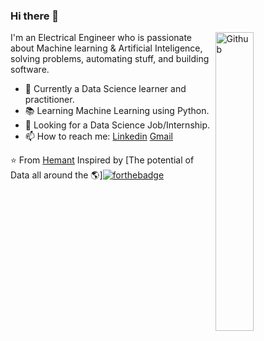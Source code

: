 ### Hi there 👋

<img width="35%" align="right" alt="Github" src="https://user-images.githubusercontent.com/48678280/88862734-4903af80-d201-11ea-968b-9c939d88a37c.gif" />

I'm an Electrical Engineer who is passionate about Machine learning & Artificial Inteligence, solving problems, automating stuff, and building software.

- 🔭 Currently a Data Science learner and practitioner.
- 📚 Learning  Machine Learning using Python.
- 👯 Looking for a Data Science Job/Internship. 
- 📫 How to reach me: [Linkedin](www.linkedin.com/in/hemant-patar) [Gmail](patarhemant@gmail.com)

⭐️ From [Hemant](https://patarhemant.wixsite.com/resume)
Inspired by [The potential of Data all around the 🌎][![forthebadge](https://forthebadge.com/images/badges/powered-by-overtime.svg)](https://forthebadge.com)
